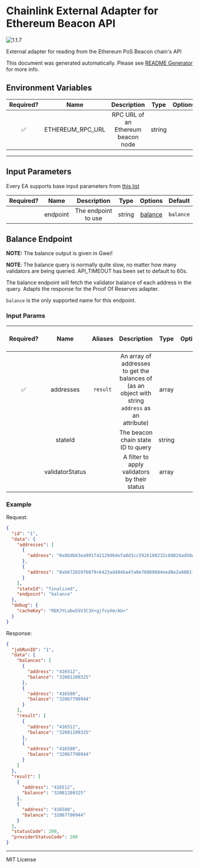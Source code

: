# Chainlink External Adapter for Ethereum Beacon API

![1.1.7](https://img.shields.io/github/package-json/v/smartcontractkit/external-adapters-js?filename=packages/sources/eth-beacon/package.json)

External adapter for reading from the Ethereum PoS Beacon chain's API

This document was generated automatically. Please see [README Generator](../../scripts#readme-generator) for more info.

## Environment Variables

| Required? |       Name       |            Description             |  Type  | Options | Default |
| :-------: | :--------------: | :--------------------------------: | :----: | :-----: | :-----: |
|    ✅     | ETHEREUM_RPC_URL | RPC URL of an Ethereum beacon node | string |         |         |

---

## Input Parameters

Every EA supports base input parameters from [this list](../../core/bootstrap#base-input-parameters)

| Required? |   Name   |     Description     |  Type  |           Options            |  Default  |
| :-------: | :------: | :-----------------: | :----: | :--------------------------: | :-------: |
|           | endpoint | The endpoint to use | string | [balance](#balance-endpoint) | `balance` |

## Balance Endpoint

**NOTE:** The balance output is given in Gwei!

**NOTE**: The balance query is normally quite slow, no matter how many validators are being queried. API_TIMEOUT has been set to default to 60s.

The balance endpoint will fetch the validator balance of each address in the query. Adapts the response for the Proof Of Reserves adapter.

`balance` is the only supported name for this endpoint.

### Input Params

| Required? |      Name       | Aliases  |                                            Description                                            |  Type  | Options |   Default   | Depends On | Not Valid With |
| :-------: | :-------------: | :------: | :-----------------------------------------------------------------------------------------------: | :----: | :-----: | :---------: | :--------: | :------------: |
|    ✅     |    addresses    | `result` | An array of addresses to get the balances of (as an object with string `address` as an attribute) | array  |         |             |            |                |
|           |     stateId     |          |                                The beacon chain state ID to query                                 | string |         | `finalized` |            |                |
|           | validatorStatus |          |                           A filter to apply validators by their status                            | array  |         |             |            |                |

### Example

Request:

```json
{
  "id": "1",
  "data": {
    "addresses": [
      {
        "address": "0x8bdb63ea991f42129d6defa8d3cc5926108232c89824ad50d57f49a0310de73e81e491eae6587bd1465fa5fd8e4dee21"
      },
      {
        "address": "0xb672b5976879c6423ad484ba4fa0e76069684eed8e2a8081f6730907f3618d43828d1b399d2fd22d7961824594f73462"
      }
    ],
    "stateId": "finalized",
    "endpoint": "balance"
  },
  "debug": {
    "cacheKey": "REKJYLubw5SV3C3X+gjfvyXm/AU="
  }
}
```

Response:

```json
{
  "jobRunID": "1",
  "data": {
    "balances": [
      {
        "address": "416512",
        "balance": "32081209325"
      },
      {
        "address": "416580",
        "balance": "32067790944"
      }
    ],
    "result": [
      {
        "address": "416512",
        "balance": "32081209325"
      },
      {
        "address": "416580",
        "balance": "32067790944"
      }
    ]
  },
  "result": [
    {
      "address": "416512",
      "balance": "32081209325"
    },
    {
      "address": "416580",
      "balance": "32067790944"
    }
  ],
  "statusCode": 200,
  "providerStatusCode": 200
}
```

---

MIT License
